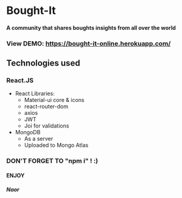 # Bought-It
#### A community that shares boughts insights from all over the world

### View DEMO: https://bought-it-online.herokuapp.com/

## Technologies used

### React.JS
- React Libraries: 
  - Material-ui core & icons
  - react-router-dom
  - axios
  - JWT
  - Joi for validations
- MongoDB
  - As a server
  - Uploaded to Mongo Atlas  

### DON'T FORGET TO "npm i" !  :)

#### ENJOY
##### Naor
